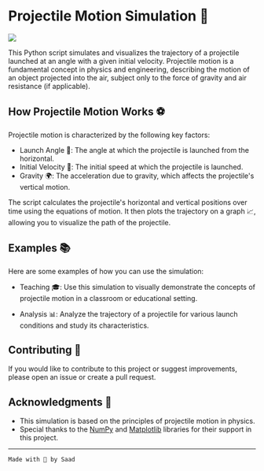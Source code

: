 # Projectile Motion Simulation 🚀

![](https://github.com/SaadARazzaq/Projectiled/blob/main/output.gif)

This Python script simulates and visualizes the trajectory of a projectile launched at an angle with a given initial velocity. Projectile motion is a fundamental concept in physics and engineering, describing the motion of an object projected into the air, subject only to the force of gravity and air resistance (if applicable).

## How Projectile Motion Works ⚽

Projectile motion is characterized by the following key factors:
- Launch Angle 🚀: The angle at which the projectile is launched from the horizontal.
- Initial Velocity 💨: The initial speed at which the projectile is launched.
- Gravity 🌍: The acceleration due to gravity, which affects the projectile's vertical motion.

The script calculates the projectile's horizontal and vertical positions over time using the equations of motion. It then plots the trajectory on a graph 📈, allowing you to visualize the path of the projectile.

## Examples 📚

Here are some examples of how you can use the simulation:

- Teaching 🎓: Use this simulation to visually demonstrate the concepts of projectile motion in a classroom or educational setting.

- Analysis 📊: Analyze the trajectory of a projectile for various launch conditions and study its characteristics.

## Contributing 🤝

If you would like to contribute to this project or suggest improvements, please open an issue or create a pull request.

## Acknowledgments 🙏

- This simulation is based on the principles of projectile motion in physics.
- Special thanks to the [NumPy](https://numpy.org/) and [Matplotlib](https://matplotlib.org/) libraries for their support in this project.
---
```bash
Made with 💖 by Saad
